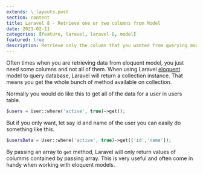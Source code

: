 ```yaml
---
extends: \_layouts.post
section: content
title: Laravel 8 - Retrieve one or two columns from Model
date: 2021-02-11
categories: [feature, laravel, laravel-8, model]
featured: true
description: Retrieve only the column that you wanted from querying model in Laravel 8.
---
```


Often times when you are retrieving data from eloquent model, you just need some columns and not all of them.
When using Laravel [eloquent](https://laravel.com/docs/8.x/eloquent) model to query database, Laravel will return a collection instance. That means you get the whole bunch of method available on collection.

Normally you would do like this to get all of the data for a user in users table.

```php
$users = User::where('active', true)->get();
```

But if you only want, let say id and name of the user you can easily do something like this.

```php
$usersData = User::where('active', true)->get(['id','name']);
```

By passing an array to `get` method, Laravel will only return values of columms contained by passing array.
This is very useful and often come in handy when working with eloquent models.
